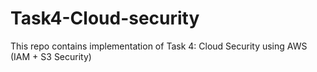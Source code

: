 # Task4-Cloud-security
This repo contains implementation of Task 4: Cloud Security using AWS (IAM + S3 Security)
